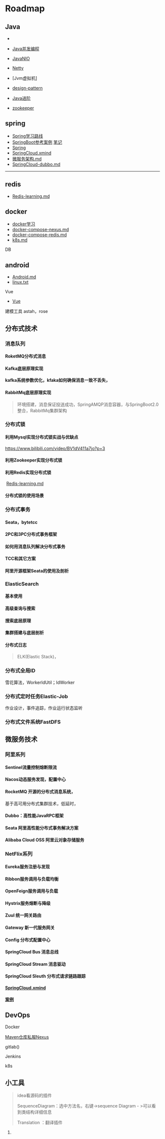 # 												Roadmap

## Java

* 
* [Java并发编程](java/JavaThread.md)
* [JavaNIO](java/JavaNIO.md)
* [Netty](java/Netty.md)
* [Jvm虚拟机]
* [design-pattern](java/design-pattern.md)
* [Java进阶](java/javaMore.md)

* [zookeeper](java/zk/Zookeeper.md)

## spring

* [Spring学习路线](spring/learning-helper.md)
* [SpringBoot参考案例](https://github.com/binzh303/spring-boot-route) [笔记](https://www.cnblogs.com/zhixie/p/)
* [Spring](spring/spring.md)
* [SpringCloud.xmind](spring/spring-cloud/SpringCloud.xmind)
* [微服务架构.md](spring/spring-cloud/微服务架构.md)
* [SpringCloud-dubbo.md](spring/spring-cloud/SpringCloud-dubbo.md)

***

## redis

* [Redis-learning.md](redis/Redis-learning.md)

## docker

* [docker学习](docker/Readme.md)
* [docker-compose-nexus.md](docker/mynexus/docker-compose-Nexus.md)
* [docker-compose-redis.md](docker/mynexus/docker-compose-Nexus)
* [k8s.md](docker/k8s/Readme.md)

DB

## android

* [Android.md](android/Android.md)
* [linux.txt](linux/linux.txt)

Vue

* [Vue](vue/vue-learning.md)

建模工具 astah，rose



## 分布式技术

### 消息队列

#### RoketMQ分布式消息

#### Kafka底层原理实现

**kafka系统参数优化，kfaka如何确保消息一致不丢失，**

#### RabbitMq底层原理实现

> 环境搭建，消息保证投送成功，SpringAMQP消息容器，与SpringBoot2.0整合，RabbitMq集群架构

### 分布式锁

#### 利用Mysql实现分布式锁实战与优缺点

https://www.bilibili.com/video/BV1dV411a7jo?p=3

#### 利用Zookeeper实现分布式锁

#### 利用Redis实现分布式锁

​	[Redis-learning.md](redis/Redis-learning.md#2Redisson实现分布式锁方案)

#### 分布式锁的使用场景



### 分布式事务

#### Seata，bytetcc

#### 2PC和3PC分布式事务框架

#### 如何用消息队列解决分布式事务

#### TCC和其它方案

#### 阿里开源框架Seata的使用及剖析

### ElasticSearch

#### 基本使用

#### 高级查询与搜索

#### 搜索底层原理

#### 集群搭建与底层剖析

#### 分布式日志

> ELK(Elastic Stack)，

### 分布式全局ID

雪花算法，WorkerIdUtil；IdWorker

### 分布式定时任务Elastic-Job

作业设计，事件追踪，作业运行状态监听

### 分布式文件系统FastDFS





## 微服务技术



### 阿里系列

#### Sentinel流量控制熔断限流

#### Nacos动态服务发现，配置中心

#### RocketMQ 开源的分布式消息系统，

基于高可用分布式集群技术，低延时，

#### Dubbo：高性能JavaRPC框架

#### Seata 阿里高性能分布式事务解决方案

#### Alibaba Cloud OSS 阿里云对象存储服务



### NetFlix系列

#### Eureka服务注册与发现

#### Ribbon服务调用与负载均衡

#### OpenFeign服务调用与负载

#### Hystrix服务熔断与降级

#### Zuul 统一网关路由

#### Gateway 新一代服务网关

#### Config 分布式配置中心

#### SpringCloud Bus 消息总线
#### SpringCloud Stream 消息驱动
#### SpringCloud Sleuth 分布式请求链路跟踪

#### [SpringCloud.xmind](spring/spring-cloud/SpringCloud.xmind)

[**案例**](https://github.com/yinjihuan/spring-cloud)



## DevOps

Docker

[Maven仓库私服Nexus](mynexus/docker-compose-Nexus.md "docker-compse.yml搭建Nexu")

gitlab()

Jenkins

k8s

## 小工具



> idea看源码的插件
>
> SequenceDiagram：选中方法名，右键->sequence Diagram - >可以看到类结构详细信息
>
> Translation ：翻译插件

1. 